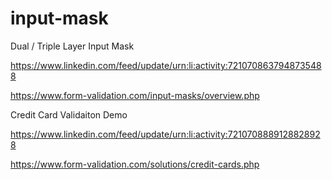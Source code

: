 # input-mask
Dual / Triple Layer Input Mask

https://www.linkedin.com/feed/update/urn:li:activity:7210708637948735488

https://www.form-validation.com/input-masks/overview.php

Credit Card Validaiton Demo

https://www.linkedin.com/feed/update/urn:li:activity:7210708889128828928

https://www.form-validation.com/solutions/credit-cards.php
